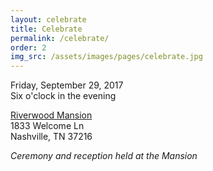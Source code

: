 ```yaml
---
layout: celebrate
title: Celebrate
permalink: /celebrate/
order: 2
img_src: /assets/images/pages/celebrate.jpg
---
```

Friday, September 29, 2017   
Six o'clock in the evening

[Riverwood Mansion](http://www.riverwoodmansion.com/)   
1833 Welcome Ln    
Nashville, TN 37216

_Ceremony and reception held at the Mansion_
